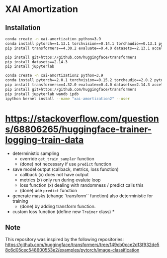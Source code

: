 # XAI Amortization

## Installation

```bash
conda create -n xai-amortization python=3.9
conda install pytorch==1.13.1 torchvision==0.14.1 torchaudio==0.13.1 pytorch-cuda=11.7 -c pytorch -c nvidia
pip install transformers==4.30.2 evaluate==0.4.0 datasets==2.13.1 accelerate==0.20.3 scikit-learn==1.3.0

pip install git+https://github.com/huggingface/transformers
pip install datasets==2.14.3
pip install jupyterlab
```

```bash
conda create -n xai-amortization2 python=3.9
conda install pytorch==2.0.1 torchvision==0.15.2 torchaudio==2.0.2 pytorch-cuda=11.7 -c pytorch -c nvidia
pip install transformers==4.32.0 evaluate==0.4.0 datasets==2.14.3 accelerate==0.20.3 scikit-learn==1.3.0
pip install git+https://github.com/huggingface/transformers
pip install jupyterlab wandb ipdb
ipython kernel install --name "xai-amortization2" --user
```


# <https://stackoverflow.com/questions/68806265/huggingface-trainer-logging-train-data>


* deterministic sampling 
  * override `get_train_sampler` function
  * (done) not necessary if use `predict` function
* save model output (callback, metrics, loss function)
  * callback (x) does not have output
  * metrics (x) only run during evalute loop
  * loss function (x) dealing with randomness / predict calls this
  * (done) use `predict` function
* generate masks (change `transform`` function) also deterministic for training
  * (done) by adding transform function.
* custom loss function (define new `Trainer` class)
  * 



## Note

This repository was inspired by the following repositories:
    <https://github.com/huggingface/transformers/tree/149cb0cce2df3f932de58c6d05cec548600553e2/examples/pytorch/image-classification>
